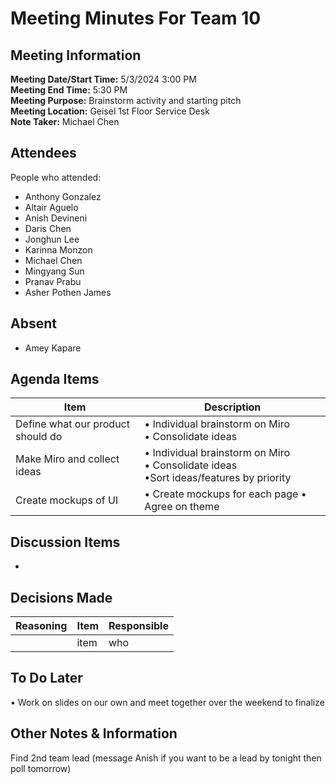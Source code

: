 # Meeting Minutes For Team 10
## Meeting Information
**Meeting Date/Start Time:** 5/3/2024 3:00 PM <br>
**Meeting End Time:**  5:30 PM <br>
**Meeting Purpose:** Brainstorm activity and starting pitch <br>
**Meeting Location:** Geisel 1st Floor Service Desk <br>
**Note Taker:** Michael Chen <br>

## Attendees
People who attended:

- Anthony Gonzalez
- Altair Aguelo
- Anish Devineni
- Daris Chen
- Jonghun Lee
- Karinna Monzon
- Michael Chen
- Mingyang Sun
- Pranav Prabu
- Asher Pothen James
  
## Absent
- Amey Kapare
  
## Agenda Items

Item | Description
---- | ----
Define what our product should do | • Individual brainstorm on Miro <br>• Consolidate ideas <br>
Make Miro and collect ideas | • Individual brainstorm on Miro <br>• Consolidate ideas <br> •Sort ideas/features by priority
Create mockups of UI  | • Create mockups for each page • Agree on theme

## Discussion Items
- 

## Decisions Made
| Reasoning | Item | Responsible |
| ---- | ---- | ---- |
| | item | who | 

## To Do Later
• Work on slides on our own and meet together over the weekend to finalize

## Other Notes & Information
Find 2nd team lead (message Anish if you want to be a lead by tonight then poll tomorrow)
